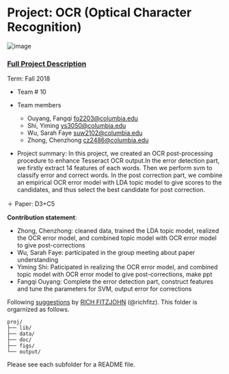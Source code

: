 # Project: OCR (Optical Character Recognition) 

![image](figs/intro.png)

### [Full Project Description](doc/project4_desc.md)

Term: Fall 2018

+ Team # 10
+ Team members
	+ Ouyang, Fangqi  fo2203@columbia.edu
	+ Shi, Yiming  ys3050@columbia.edu
	+ Wu, Sarah Faye suw2102@columbia.edu
	+ Zhong, Chenzhong  cz2486@columbia.edu

+ Project summary: In this project, we created an OCR post-processing procedure to enhance Tesseract OCR output.In the error detection part, we firstly extract 14 features of each words. Then we perform svm to classify error and correct words. In the post correction part, we combine an empirical OCR error model with LDA topic model to give scores to the candidates, and thus select the best candidate for post correction.

＋ Paper: D3+C5
	
**Contribution statement**: 
+ Zhong, Chenzhong: cleaned data, trained the LDA topic model, realized the OCR error model, and combined topic model with OCR error model to give post-corrections
+ Wu, Sarah Faye: participated in the group meeting about paper understanding
+ Yiming Shi: Paticipated in realizing the OCR error model, and combined topic model with OCR error model to give post-corrections, make ppt
+ Fangqi Ouyang: Complete the error detection part, construct features and tune the parameters for SVM, output error for corrections  



Following [suggestions](http://nicercode.github.io/blog/2013-04-05-projects/) by [RICH FITZJOHN](http://nicercode.github.io/about/#Team) (@richfitz). This folder is orgarnized as follows.

```
proj/
├── lib/
├── data/
├── doc/
├── figs/
└── output/
```

Please see each subfolder for a README file.
